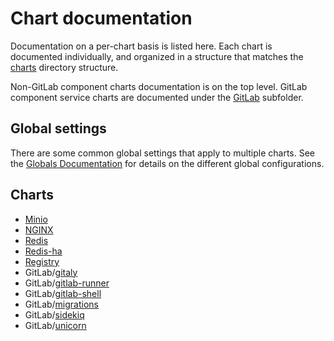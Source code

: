 # Chart documentation

Documentation on a per-chart basis is listed here. Each chart is documented individually,
and organized in a structure that matches the [charts](https://gitlab.com/gitlab-org/charts/gitlab/tree/master/charts)
directory structure.

Non-GitLab component charts documentation is on the top level. GitLab component
service charts are documented under the [GitLab](gitlab/index.md) subfolder.

## Global settings

There are some common global settings that apply to multiple charts. See the
[Globals Documentation](globals.md) for details on the different global configurations.

## Charts

- [Minio](minio/index.md)
- [NGINX](nginx/index.md)
- [Redis](redis/index.md)
- [Redis-ha](redis-ha/index.md)
- [Registry](registry/index.md)
- GitLab/[gitaly](gitlab/gitaly/index.md)
- GitLab/[gitlab-runner](gitlab/gitlab-runner/index.md)
- GitLab/[gitlab-shell](gitlab/gitlab-shell/index.md)
- GitLab/[migrations](gitlab/migrations/index.md)
- GitLab/[sidekiq](gitlab/sidekiq/index.md)
- GitLab/[unicorn](gitlab/unicorn/index.md)
